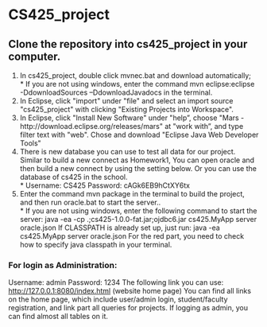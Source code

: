 # CS425_project

## Clone the repository into cs425_project in your computer.

<ol>
<li>In cs425_project, double click mvnec.bat and download automatically;</li>
   * If you are not using windows, enter the command mvn eclipse:eclipse -DdownloadSources –DdownloadJavadocs in the terminal.
  
<li>In Eclipse, click "import" under "file" and select an import source "cs425_project" with clicking "Existing Projects into Workspace".</li>
<li>In Eclipse, click "Install New Software" under "help”, choose "Mars - http://download.eclipse.org/releases/mars" at "work with”, and type filter text with "web". Chose and download "Eclipse Java Web Developer Tools"</li>
<li>There is new database you can use to test all data for our project. Similar to build a new connect as Homework1, You can open oracle and then build a new connect by using the setting below. Or you can use the database of cs425 in the school.</li>
  * Username: CS425       Password: cAGk6EB9hCtXY6tx
  <li>Enter the command mvn package in the terminal to build the project, and then run oracle.bat to start the server..</li>
  * If you are not using windows, enter the following command to start the server:
 java -ea -cp .;cs425-1.0.0-fat.jar;ojdbc6.jar cs425.MyApp server oracle.json
If CLASSPATH is already set up, just run:
java -ea cs425.MyApp server oracle.json
For the red part, you need to check how to specify java classpath in your terminal.
  
</ol>


### For login as Administration:
Username: admin     Password: 1234
The following link you can use:
http://127.0.0.1:8080/index.html (website home page)
You can find all links on the home page, which include user/admin login, student/faculty registration, and link part all queries for projects. If logging as admin, you can find almost all tables on it.
